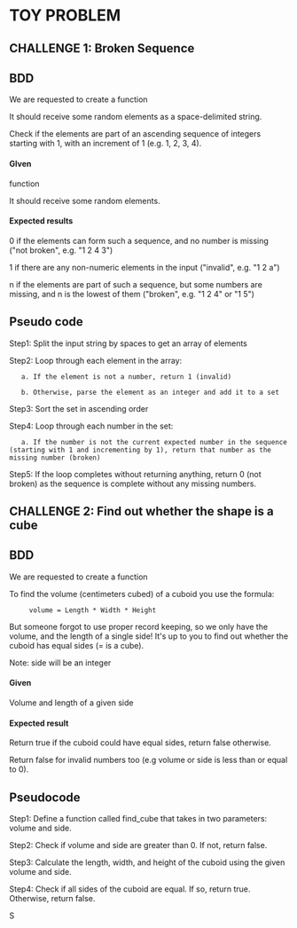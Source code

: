 # TOY PROBLEM

## CHALLENGE 1: Broken Sequence

## BDD

We are requested to create a function 

It should receive some random elements as a space-delimited string.

Check if the elements are part of an ascending sequence of integers starting with 1, with an increment of 1 (e.g. 1, 2, 3, 4).


#### GIven

function

It should receive some random elements.

#### Expected results

0 if the elements can form such a sequence, and no number is missing ("not broken", e.g. "1 2 4 3")

1 if there are any non-numeric elements in the input ("invalid", e.g. "1 2 a")

n if the elements are part of such a sequence, but some numbers are missing, and n is the lowest of them ("broken", e.g. "1 2 4" or "1 5")

## Pseudo code

Step1: Split the input string by spaces to get an array of elements

Step2: Loop through each element in the array:
        
       a. If the element is not a number, return 1 (invalid)

       b. Otherwise, parse the element as an integer and add it to a set

Step3: Sort the set in ascending order

Step4: Loop through each number in the set:

       a. If the number is not the current expected number in the sequence (starting with 1 and incrementing by 1), return that number as the missing number (broken)

Step5: If the loop completes without returning anything, return 0 (not broken) as the sequence is complete without any missing numbers.
   

## CHALLENGE 2: Find out whether the shape is a cube

## BDD

We are requested to create a function 

To find the volume (centimeters cubed) of a cuboid you use the formula:

         volume = Length * Width * Height

But someone forgot to use proper record keeping, so we only have the volume, and the length of a single side! It's up to you to find out whether the cuboid has equal sides (= is a cube).

Note: side will be an integer

#### Given

Volume and length of a given side

#### Expected result

Return true if the cuboid could have equal sides, return false otherwise.

Return false for invalid numbers too (e.g volume or side is less than or equal to 0).

## Pseudocode

Step1: Define a function called find_cube that takes in two parameters: volume and side.

Step2: Check if volume and side are greater than 0. If not, return false.

Step3: Calculate the length, width, and height of the cuboid using the given volume and side.

Step4: Check if all sides of the cuboid are equal. If so, return true. Otherwise, return false.

S
